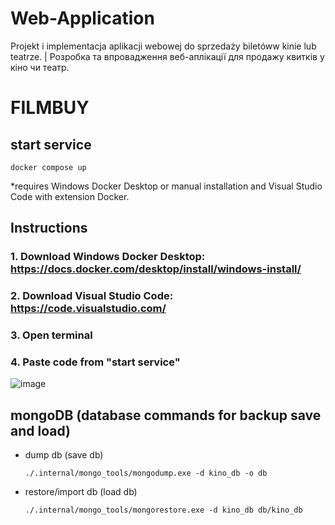 # Web-Application
Projekt i implementacja aplikacji webowej do sprzedaży biletóww kinie lub teatrze. | Розробка та впровадження веб-аплікації для продажу квитків у кіно чи театр.

# FILMBUY

## start service

```
docker compose up
``` 
*requires Windows Docker Desktop or manual installation and Visual Studio Code with extension Docker.

## Instructions
### 1. Download Windows Docker Desktop: https://docs.docker.com/desktop/install/windows-install/
### 2. Download Visual Studio Code: https://code.visualstudio.com/
### 3. Open terminal
### 4. Paste code from "start service"
![image](https://github.com/MNLT-Null/Web-Application/assets/158077285/e461cf2a-b6cc-44c0-aa08-415d1ce216b2)

## mongoDB (database commands for backup save and load)

* dump db (save db)
    ```
    ./.internal/mongo_tools/mongodump.exe -d kino_db -o db
    ```
* restore/import db (load db)
    ```
    ./.internal/mongo_tools/mongorestore.exe -d kino_db db/kino_db
    ```
